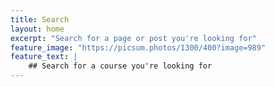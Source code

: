 ```yaml
---
title: Search
layout: home
excerpt: "Search for a page or post you're looking for"
feature_image: "https://picsum.photos/1300/400?image=989"
feature_text: |
    ## Search for a course you're looking for
---
```


<script async src="https://cse.google.com/cse.js?cx=017256335113070184946:gzjpfmq4esk"></script>
<div id='google-search' class="gcse-search"></div>

<script>
$(function() {
  $("#covid").hide();
});
</script>
